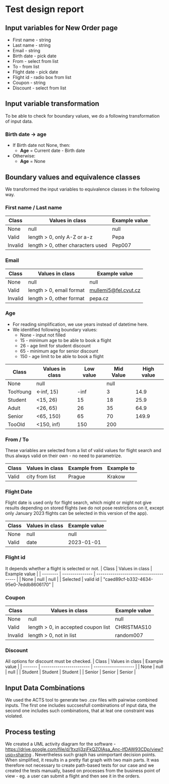 
# Test design report

## Input variables for New Order page
- First name - string
- Last name - string 
- Email - string
- Birth date - pick date
- From - select from list
- To - from list
- Flight date - pick date
- Flight id - radio box from list
- Coupon - string
- Discount - select from list

## Input variable transformation 
To be able to check for boundary values, we do a following transformation of input data.
### Birth date -> age
- If Birth date not None, then:
	- **Age** = Current date - Birth date
- Otherwise:
	- **Age** = None

## Boundary values and equivalence classes
We transformed the input variables to equivalence classes in the following way.

### First name / Last name 
| Class    | Values in class                   | Example value |
| ------- | --------------------------------- | ------------- |
| None    | null                              | null          |
| Valid   | length > 0, only A-Z or a-z       | Pepa          |
| Invalid | length > 0, other characters used | Pep007        |

###  Email 
| Class    | Values in class          | Example value        |
| ------- | ------------------------ | -------------------- |
| None    | null                     | null                 |
| Valid   | length > 0, email format | mullemi5@fel.cvut.cz |
| Invalid | length > 0, other format | pepa.cz              |

### Age
- For reading simplification, we use years instead of datetime here.
- We identified following boundary values:
	- None - input not filled
	- 15 - minimum age to be able to book a flight
	- 26 - age limit for student discount
	- 65 - minimum age for senior discount
	- 150 - age limit to be able to book a flight

| Class    | Values in class | Low value | Mid Value | High value |
| -------- | --------------- | --------- | --------- | ---------- |
| None     | null            |           | null      |            |
| TooYoung | <-inf, 15)      | -inf      | 3         | 14.9       |
| Student  | <15, 26)        | 15        | 18        | 25.9       |
| Adult    | <26, 65)        | 26        | 35        | 64.9       |
| Senior   | <65, 150)       | 65        | 70        | 149.9      |
| TooOld   | <150, inf)      | 150       | 200       |            |

### From / To
These variables are selected from a list of valid values for flight search and thus always valid on their own - no need to parametrize. 

| Class | Values in class | Example from | Example to |
| ----- | --------------- | ------------ | ---------- |
| Valid | city from list  | Prague       | Krakow     |

### Flight Date
Flight date is used only for flight search, which might or might not give results depending on stored flights (we do not pose restrictions on it, except only January 2023 flights can be selected in this version of the app).

| Class | Values in class | Example value |
| ----- | --------------- | ------------- |
| None  | null            | null          | 
| Valid | date |   2023-01-01       |

### Flight id
It depends whether a flight is selected or not.
| Class    | Values in class | Example value                          |
| -------- | --------------- | -------------------------------------- |
| None     | null            | null                                   |
| Selected | valid id        | "caed89cf-b332-4634-95e0-7eddb8606170" |

### Coupon
| Class    | Values in class                     | Example value |
| ------- | ----------------------------------- | ------------- |
| None    | null                                | null          |
| Valid   | length > 0, in accepted coupon list | CHRISTMAS10   |
| Invalid | length > 0, not in list             | random007     |

### Discount
All options for discount must be checked.
| Class   | Values in class          | Example value        |
| ------- | ------------------------ | -------------------- |
| None    | null                     | null                 |
| Student  | Student | Student |
| Senior | Senior | Senior             |

## Input Data Combinations
We used the ACTS tool to generate two .csv files with pairwise combined inputs. The first one includes succsesfull combinations of input data, the second one includes such combinations, that at leat one constraint was violated. 

## Process testing
We created a UML activity diagram for the software - https://drive.google.com/file/d/1txzlj3zjFkQZOlAsa_Anc-IfDAW93CDp/view?usp=sharing . Nevertheless such graph has unimportant decision points. When simplified, it results in a pretty flat graph with two main parts. It was therefore not necessary to create path-based tests for our case and we created the tests manually, based on processes from the business point of view - eg. a user can submit a flight and then see it in the orders.